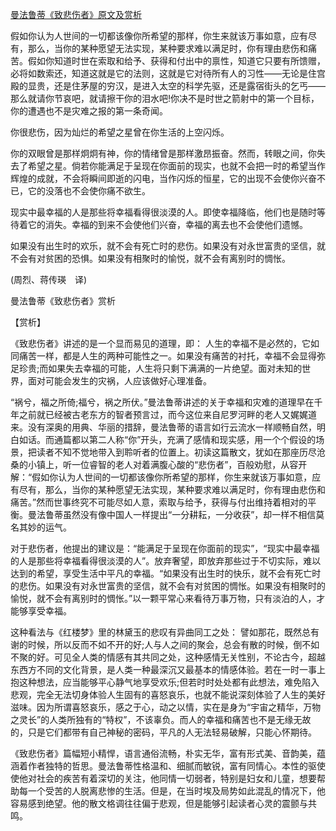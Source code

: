 [曼法鲁蒂《致悲伤者》原文及赏析](https://www.vrrw.net/wx/11146.html)

假如你认为人世间的一切都该像你所希望的那样，你生来就该万事如意，应有尽有，那么，当你的某种愿望无法实现，某种要求难以满足时，你有理由悲伤和痛苦。假如你知道时世在索取和给予、获得和付出中的禀性，知道它只要有所馈赠，必将如数索还，知道这就是它的法则，这就是它对待所有人的习性——无论是住宫殿的显贵，还是住茅屋的穷汉，是进入太空的科学先驱，还是露宿街头的乞丐——那么就请你节哀吧，就请擦干你的泪水吧!你决不是时世之箭射中的第一个目标，你的遭遇也不是灾难之报的第一条奇闻。

你很悲伤，因为灿烂的希望之星曾在你生活的上空闪烁。

你的双眼曾是那样炯炯有神，你的情绪曾是那样激昂振奋。然而，转眼之间，你失去了希望之星。倘若你能满足于呈现在你面前的现实，也就不会把一时的希望当作辉煌的成就，不会将瞬间即逝的闪电，当作闪烁的恒星，它的出现不会使你兴奋不已，它的没落也不会使你痛不欲生。

现实中最幸福的人是那些将幸福看得很淡漠的人。即使幸福降临，他们也是随时等待着它的消失。幸福的到来不会使他们兴奋，幸福的离去也不会使他们遗憾。

如果没有出生时的欢乐，就不会有死亡时的悲伤。如果没有对永世富贵的坚信，就不会有对贫困的恐惧。如果没有相聚时的愉悦，就不会有离别时的惆怅。

(周烈、蒋传瑛　译)



曼法鲁蒂《致悲伤者》赏析

【赏析】

《致悲伤者》讲述的是一个显而易见的道理，即： 人生的幸福不是必然的，它如同痛苦一样，都是人生的两种可能性之一。如果没有痛苦的衬托，幸福不会显得弥足珍贵;而如果失去幸福的可能，人生将只剩下满满的一片绝望。面对未知的世界，面对可能会发生的灾祸，人应该做好心理准备。

“祸兮，福之所倚;福兮，祸之所伏。”曼法鲁蒂讲述的关于幸福和灾难的道理早在千年之前就已经被古老东方的智者预言过，而今这位来自尼罗河畔的老人又娓娓道来。没有深奥的用典、华丽的措辞，曼法鲁蒂的语言如行云流水一样顺畅自然，明白如话。而通篇都以第二人称“你”开头，充满了感情和现实感，用一个个假设的场景，把读者不知不觉地带入到聆听者的位置上。初读这篇散文，犹如在那座历尽沧桑的小镇上，听一位睿智的老人对着满腹心酸的“悲伤者”，百般劝慰，从容开解：“假如你认为人世间的一切都该像你所希望的那样，你生来就该万事如意，应有尽有，那么，当你的某种愿望无法实现，某种要求难以满足时，你有理由悲伤和痛苦。”然而世事终究不可能尽如人意，索取与给予，获得与付出维持着相对的平衡。曼法鲁蒂虽然没有像中国人一样提出“一分耕耘，一分收获”，却一样不相信莫名其妙的运气。

对于悲伤者，他提出的建议是：“能满足于呈现在你面前的现实”，“现实中最幸福的人是那些将幸福看得很淡漠的人”。放弃奢望，即放弃那些过于不切实际，难以达到的希望，享受生活中平凡的幸福。“如果没有出生时的快乐，就不会有死亡时的悲伤。如果没有对永世富贵的坚信，就不会有对贫困的惆怅。如果没有相聚时的愉悦，就不会有离别时的惆怅。”以一颗平常心来看待万事万物，只有淡泊的人，才能够享受幸福。

这种看法与《红楼梦》里的林黛玉的悲叹有异曲同工之处： 譬如那花，既然总有谢的时候，所以反而不如不开的好;人与人之间的聚会，总会有散的时候，倒不如不聚的好。可见全人类的情感有其共同之处，这种感情无关性别，不论古今，超越东西方不同的文化背景，是人类一种最深沉又最基本的情感体验。若在一时一事上抱这种想法，应当能够平心静气地享受欢乐;但若时时处处都有此想法，难免陷入悲观，完全无法切身体验人生固有的喜怒哀乐，也就不能说深刻体验了人生的美好滋味。因为所谓喜怒哀乐，感之于心，动之以情，实在是身为“宇宙之精华，万物之灵长”的人类所独有的“特权”，不该辜负。而人的幸福和痛苦也不是无缘无故的，只是它们都带有自己神秘的密码，平凡的人无法轻易破解，只能心怀期待。

《致悲伤者》篇幅短小精悍，语言通俗流畅，朴实无华，富有形式美、音韵美，蕴涵着作者独特的哲思。曼法鲁蒂性格温和、细腻而敏锐，富有同情心。本性的驱使使他对社会的疾苦有着深切的关注，他同情一切弱者，特别是妇女和儿童，想要帮助每一个受苦的人脱离悲惨的生活。但是，在当时埃及局势如此混乱的情况下，他容易感到绝望。他的散文格调往往偏于悲观，但是能够引起读者心灵的震颤与共鸣。

